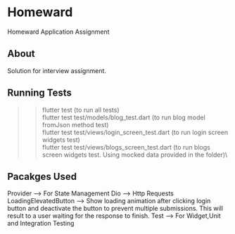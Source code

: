 # Homeward

Homeward Application Assignment

## About

Solution for interview assignment.

## Running Tests

 >> flutter test (to run all tests)\
 >> flutter test test/models/blog_test.dart (to run blog model fromJson method test)\
 >> flutter test test/views/login_screen_test.dart (to run login screen widgets test)\
 >> flutter test test/views/blogs_screen_test.dart (to run blogs screen widgets test. Using mocked data provided in the folder)\


## Pacakges Used
Provider --> For State Management
Dio --> Http Requests
LoadingElevatedButton --> Show loading animation after clicking login button and deactivate the button to prevent multiple submissions. This will result to a user waiting for the response to finish.
Test --> For Widget,Unit and Integration Testing

